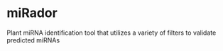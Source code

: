 # miRador
Plant miRNA identification tool that utilizes a variety of filters to validate predicted miRNAs
